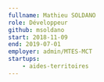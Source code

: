 ```yaml
---
fullname: Mathieu SOLDANO
role: Développeur
github: msoldano
start: 2018-11-09
end: 2019-07-01
employer: admin/MTES-MCT
startups:
    - aides-territoires
---
```

